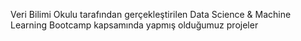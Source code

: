 Veri Bilimi Okulu tarafından gerçekleştirilen Data Science & Machine Learning Bootcamp kapsamında yapmış olduğumuz projeler
